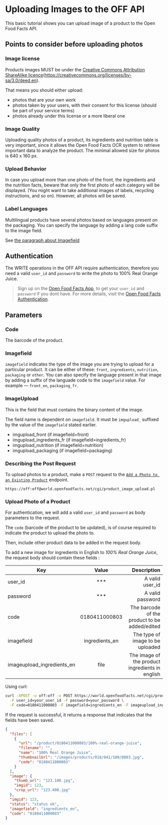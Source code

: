 # Uploading Images to the OFF API
<!--Add a brief introduction of what the tutorial does -->

This basic tutorial shows you can upload image of a product to the Open Food Facts API.

## Points to consider before uploading photos

### Image license

Products images MUST be under the [Creative Commons Attribution ShareAlike licence](https://creativecommons.org/licenses/by-sa/3.0/deed.en)(https://creativecommons.org/licenses/by-sa/3.0/deed.en).

That means you should either upload: 
* photos that are your own work
* photos taken by your users, with their consent for this license (should be part of your service terms)
* photos already under this license or a more liberal one

### Image Quality

Uploading quality photos of a product, its ingredients and nutrition table is very important, since it allows the Open Food Facts OCR system to retrieve important data to analyze the product. The minimal allowed size for photos is 640 x 160 px.

### Upload Behavior

In case you upload more than one photo of the front, the ingredients and the nutrition facts, beware that only the first photo of each category will be displayed. (You might want to take additional images of labels, recycling instructions, and so on). However, all photos will be saved.

### Label Languages

Multilingual products have several photos based on languages present on the packaging. You can specify the language by adding a lang code suffix to the image field.

See [the paragraph about Imagefield](#imagefield)

## Authentication

The WRITE operations in the OFF API require authentication, therefore you need a valid `user_id` and `password`  to write the photo to 100% Real Orange Juice.

> Sign up on the [Open Food Facts App](https://world.openfoodfacts.net/), to get your `user_id` and `password` if you dont have.
For more details, visit the [Open Food Facts Authentication](https://openfoodfacts.github.io/openfoodfacts-server/introduction/api/#authentication).

## Parameters

### Code

The barcode of the product.

### Imagefield

`imagefield` indicates the type of the image you are trying to upload for a particular product. It can be either of these: `front`, `ingredients`, `nutrition`, `packaging` or `other`.
You can also specify the language present in that image by adding a suffix of the languade code to the `imagefield` value. For example — `front_en`, `packaging_fr`.

### ImageUpload

This is the field that must contains the binary content of the image.

The field name is dependent on  `imagefield`. It must be `imgupload_` suffixed by the value of the `imagefield` stated earlier.

- imgupload_front (if imagefield=front)
- imgupload_ingredients_fr (if imagefield=ingredients_fr)
- imgupload_nutrition (if imagefield=nutrition)
- imgupload_packaging (if imagefield=packaging)

### Describing the Post Request

To upload photos to a product, make a `POST` request to the [`Add a Photo to an Existing Product`](https://openfoodfacts.github.io/openfoodfacts-server/reference/api/#tag/Write-Requests/operation/get-cgi-product_image_upload.pl) endpoint.

```text
https://off:off@world.openfoodfacts.net/cgi/product_image_upload.pl
```

### Upload Photo of a Product

For authentication, we will add a valid `user_id` and `password` as body parameters to the request.

The `code` (barcode of the product to be updated), is of course required to indicate the product to upload the photo to. 

Then, include other product data to be added in the request body.

To add a new image for ingredients in English  to *100% Real Orange Juice*, the request body should contain these fields :

| Key        | Value           | Description  |
| ------------- |:-------------:| -----:|
| user_id     | *** | A valid user_id |
| password      | ***     |   A valid password |
| code | 0180411000803      |    The barcode of the product to be added/edited |
| imagefield | ingredients_en      |    The type of image to be uploaded|
| imageupload_ingredients_en | file     |   The  image of the product ingredients in english |

Using curl:

```bash
curl -XPOST -u off:off -x POST https://world.openfoodfacts.net/cgi/product_jqm2.pl \
  -F user_id=your_user_id -F password=your_password \
  -F code=0180411000803 -F imagefield=ingredients_en -F imageupload_ingredients_en=<binary>"
```

If the request is successful, it returns a response that indicates that the fields have been saved.

```json
{
  "files": [
    {
      "url": "/product/0180411000803/100%-real-orange-juice",
      "filename": "",
      "name": "100% Real Orange Juice",
      "thumbnailUrl": "/images/products/018/041/100/0803.jpg",
      "code": "0180411000803"
    }
  ],
  "image": {
    "thumb_url": "123.100.jpg",
    "imgid": 123,
    "crop_url": "123.400.jpg"
  },
  "imgid": 123,
  "status": "status ok",
  "imagefield": "ingredients_en",
  "code": "0180411000803"
}
```
